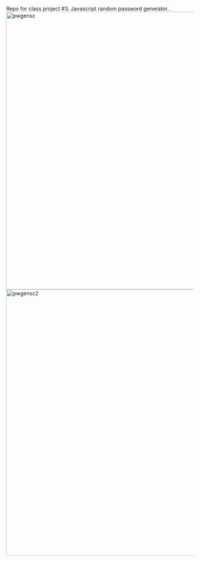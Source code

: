 Repo for class project #3. Javascript random password generator. 
.<img width="743" alt="pwgensc" src="https://user-images.githubusercontent.com/84059980/200459291-503286ff-df4e-49d9-b6ee-fde465f51003.png">
<img width="713" alt="pwgensc2" src="https://user-images.githubusercontent.com/84059980/200459304-82ea55b1-0297-4b7d-b11b-3359ed57806a.png">
